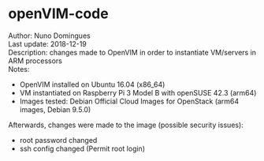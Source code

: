 # openVIM-code

Author: Nuno Domingues<br/>
Last update: 2018-12-19<br/>
Description: changes made to OpenVIM in order to instantiate VM/servers in ARM processors<br/>
Notes:
- OpenVIM installed on Ubuntu 16.04 (x86_64)
- VM instantiated on Raspberry Pi 3 Model B with openSUSE 42.3 (arm64)
- Images tested: Debian Official Cloud Images for OpenStack (arm64 images, Debian 9.5.0)

Afterwards, changes were made to the image (possible security issues):
- root password changed
- ssh config changed (Permit root login)

